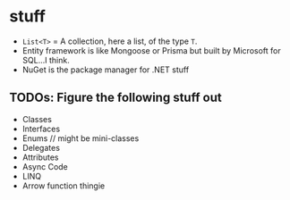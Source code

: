 # stuff

- `List<T>` = A collection, here a list, of the type `T`.
- Entity framework is like Mongoose or Prisma but built by Microsoft for SQL...I think.
- NuGet is the package manager for .NET stuff
## TODOs: Figure the following stuff out

- Classes
- Interfaces
- Enums // might be mini-classes
- Delegates
- Attributes
- Async Code
- LINQ
- Arrow function thingie
